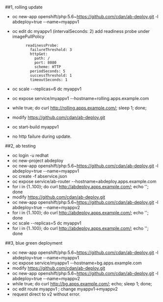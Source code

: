 ##1, rolling update  
- oc new-app openshift/php:5.6~https://github.com/cdan/ab-deploy.git -l abdeploy=true --name=myappv1  
- oc edit dc myappv1 (intervalSeconds: 2)  add readiness probe under imagePullPolicy

            readinessProbe:    
              failureThreshold: 3  
              httpGet:  
                path: /  
                port: 8080  
                scheme: HTTP  
              periodSeconds: 5  
              successThreshold: 1  
              timeoutSeconds: 1  
- oc scale --replicas=6 dc myappv1
- oc expose service/myappv1 --hostname=rolling.apps.example.com  
- while true; do curl http://rolling.apps.example.com/; sleep 1; done;  
- modify https://github.com/cdan/ab-deploy.git  
- oc start-build myappv1  
- no http failure during update.   

##2, ab testing
- oc login -u redhat  
- oc new-project abdeploy  
- oc new-app openshift/php:5.6~https://github.com/cdan/ab-deploy.git -l abdeploy=true --name=myappv1  
- oc create -f abservice.json
- oc expose service/ab-router --hostname=abdeploy.apps.example.com
- for i in {1..100}; do curl http://abdeploy.apps.example.com/; echo ''; done
- modify https://github.com/cdan/ab-deploy.git
- oc new-app openshift/php:5.6~https://github.com/cdan/ab-deploy.git -l abdeploy=true --name=myappv2
- for i in {1..100}; do curl http://abdeploy.apps.example.com/; echo ''; done 
- oc scale --replicas=5 dc myappv1
- for i in {1..100}; do curl http://abdeploy.apps.example.com/; echo ''; done

##3, blue green deployment
- oc new-app openshift/php:5.6~https://github.com/cdan/ab-deploy.git -l abdeploy=true --name=myappv1
- oc expose service/myappv1 --hostname=bg.apps.example.com
- modify https://github.com/cdan/ab-deploy.git
- oc new-app openshift/php:5.6~https://github.com/cdan/ab-deploy.git -l abdeploy=true --name=myappv2
- while true; do curl http://bg.apps.example.com/; echo; sleep 1; done;
- oc edit route myappv1 ; change myappv1->myappv2
- request direct to v2 without error.

